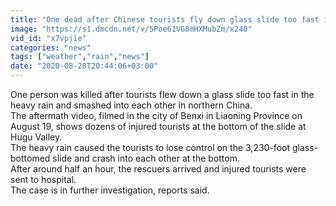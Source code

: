 ```yaml
---
title: "One dead after Chinese tourists fly down glass slide too fast in heavy rain"
image: "https://s1.dmcdn.net/v/SPoe61VG8mHXMubZm/x240"
vid_id: "x7vpjie"
categories: "news"
tags: ["weather","rain","news"]
date: "2020-08-28T20:44:06+03:00"
---
```

One person was killed after tourists flew down a glass slide too fast in the heavy rain and smashed into each other in northern China.  <br>The aftermath video, filmed in the city of Benxi in Liaoning Province on August 19, shows dozens of injured tourists at the bottom of the slide at Hugu Valley.  <br>The heavy rain caused the tourists to lose control on the 3,230-foot glass-bottomed slide and crash into each other at the bottom.  <br>After around half an hour, the rescuers arrived and injured tourists were sent to hospital.  <br>The case is in further investigation, reports said.
